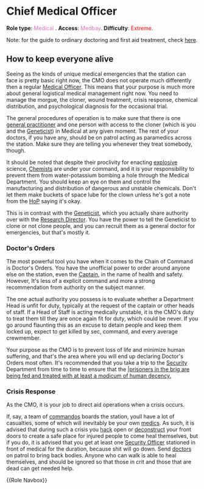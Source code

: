# Chief Medical Officer

**Role type**: <font color= "#d673b2">Medical</font> . **Access**: <font color="#d673b2">Medbay</font>. **Difficulty**: <font color="Red">Extreme</font>.



Note: for the guide to ordinary doctoring and first aid treatment, check [here](Medical-Doctor.md).



## How to keep everyone alive


Seeing as the kinds of unique medical emergencies that the station can face is pretty basic right now, the CMO does not operate much differently then a regular [Medical Officer](Medical-Doctor.md). This means that your purpose is much more about general logistical medical management right now. You need to manage the morgue, the cloner, wound treatment, crisis response, chemical distribution, and psychological diagnosis for the occasional trial. 


The general procedures of operation is to make sure that there is one [general practitioner](Medical-Doctor.md) and one person with access to the cloner (which is you and the [Geneticist](Geneticist.md)) in Medical at any given moment. The rest of your doctors, if you have any, should be on patrol acting as paramedics across the station. Make sure they are telling you whenever they treat somebody, though.

It should be noted that despite their proclivity for enacting [explosive](Chemistry.md) science, [Chemists](Chemist.md) are under your command, and it is your responsibility to prevent them from water-potassium bombing a hole through the Medical Department. You should keep an eye on them and control the manufacturing and distribution of dangerous and unstable chemicals. Don't let them make buckets of space lube for the clown unless he's got a note from the [HoP](HoP.md) saying it's okay.

This is in contrast with the [Geneticist](Geneticist.md), which you actually share authority over with the [Research Director](Research-Director.md). You have the power to tell the Geneticist to clone or not clone people, and you can recruit them as a general doctor for emergencies, but that's mostly it.


### Doctor's Orders


The most powerful tool you have when it comes to the Chain of Command is Doctor's Orders. You have the unofficial power to order around anyone else on the station, even the [Captain](Captain.md), in the name of health and safety. However, It's less of a explicit command and more a strong recommendation from authority on the subject manner.

The one actual authority you possess is to evaluate whether a Department Head is unfit for duty, typically at the request of the captain or other heads of staff. If a Head of Staff is acting medically unstable, it is the CMO's duty to treat them till they are once again fit for duty, which could be never. If you go around flaunting this as an excuse to detain people and keep them locked up, expect to get killed by sec, command, and every average crewmember.

Your purpose as the CMO is to prevent loss of life and minimize human suffering, and that's the area where you will end up declaring Doctor's Orders most often. It's recommended that you take a trip to the [Security](Security.md) Department from time to time to ensure that the [|prisoners in the brig are being fed and treated with at least a modicum of human decency.](So-close-to-impossible-that-it-might-as-well-not-even-exist.md)


### Crisis Response


As the CMO, it is your job to direct aid operations when a crisis occurs.

If, say, a team of [commandos](Nuclear-Emergency.md) boards the station, youll have a lot of casualties, some of which will inevitably be your own [medics](Medical-Doctor.md). As such, it is advised that during such a crisis you [hack](Hacking-Guide.md) open or [deconstruct](Construction.md) your front doors to create a safe place for injured people to come heal themselves, but if you do, it is advised that you get at least one [Security Officer](Security.md) stationed in front of medical for the duration, because shit will go down. Send [doctors](Medical-Doctor.md) on patrol to bring back bodies. Anyone who can walk is able to heal themselves, and should be ignored so that those in crit and those that are dead can get needed help.

{{Role Navbox}}
